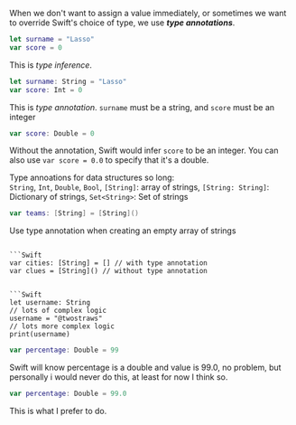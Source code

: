When we don't want to assign a value immediately, or sometimes we want to override Swift's choice of type, we use ***type annotations***.

```Swift
let surname = "Lasso"
var score = 0
```
This is *type inference*. 
```Swift
let surname: String = "Lasso"
var score: Int = 0
```
This is *type annotation*. `surname` must be a string, and `score` must be an integer

```Swift
var score: Double = 0
```
Without the annotation, Swift would infer `score` to be an integer. You can also use `var score = 0.0` to specify that it's a double.

Type annoations for data structures so long:  
`String`, `Int`, `Double`, `Bool`, `[String]`: array of strings, `[String: String]`: Dictionary of strings, `Set<String>`: Set of strings

```Swift
var teams: [String] = [String]()
```
Use type annotation when creating an empty array of strings
```

```Swift
var cities: [String] = [] // with type annotation
var clues = [String]() // without type annotation


```Swift
let username: String
// lots of complex logic
username = "@twostraws"
// lots more complex logic
print(username)
```


```Swift
var percentage: Double = 99
```
Swift will know percentage is a double and value is 99.0, no problem, but personally i would never do this, at least for now I think so.  
```Swift
var percentage: Double = 99.0
```
This is what I prefer to do.